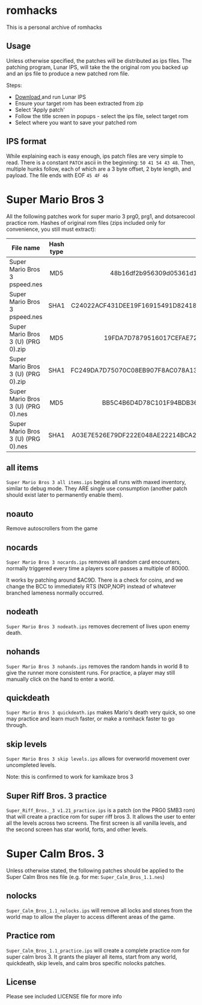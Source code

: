 romhacks
========

This is a personal archive of romhacks

Usage
-----

Unless otherwise specified, the patches will be distributed as ips files.
The patching program, Lunar IPS, will take the the original rom you backed
up and an ips file to produce a new patched rom file.

Steps:

* [Download <link>](https://www.romhacking.net/utilities/240/) and run Lunar IPS
* Ensure your target rom has been extracted from zip
* Select 'Apply patch'
* Follow the title screen in popups - select the ips file, select target rom
* Select where you want to save your patched rom

IPS format
----------

While explaining each is easy enough, ips patch files are very simple to read. There is a
constant `PATCH` ascii in the beginning: `50 41 54 43 48`. Then, multiple hunks follow,
each of which are a 3 byte offset, 2 byte length, and payload. The file ends with EOF `45 4F 46`

Super Mario Bros 3 
==================

All the following patches work for super mario 3 prg0, prg1, and dotsarecool practice
rom. Hashes of original rom files (zips included only for convenience, you still
must extract):

| File name                          | Hash type | Hash                                     |
| ---------------------------------- |:---------:| ----------------------------------------:|
| Super Mario Bros 3 pspeed.nes      | MD5       | 48b16df2b956309d05361d1f2b55152f         |
| Super Mario Bros 3 pspeed.nes      | SHA1      | C24022ACF431DEE19F16915491D82418625D6DB6 |
| Super Mario Bros 3 (U) (PRG 0).zip | MD5       | 19FDA7D7879516017CEFAE7217F8D444         |
| Super Mario Bros 3 (U) (PRG 0).zip | SHA1      | FC249DA7D75070C08EB907F8AC078A13F782635D |
| Super Mario Bros 3 (U) (PRG 0).nes | MD5       | BB5C4B6D4D78C101F94BDB360AF502F3         |
| Super Mario Bros 3 (U) (PRG 0).nes | SHA1      | A03E7E526E79DF222E048AE22214BCA2BC49C449 |

all items
---------

`Super Mario Bros 3 all items.ips` begins all runs with maxed inventory, similar
to debug mode. They ARE single use consumption (another patch should exist later
to permanently enable them).

noauto
------

Remove autoscrollers from the game

nocards
-------

`Super Mario Bros 3 nocards.ips` removes all random card encounters, normally
triggered every time a players score passes a multiple of 80000.

It works by patching around $AC9D. There is a check for coins, and we change
the BCC to immediately RTS (NOP,NOP) instead of whatever branched lameness
normally occurred.

nodeath
-------

`Super Mario Bros 3 nodeath.ips` removes decrement of lives upon enemy death.

nohands
-------

`Super Mario Bros 3 nohands.ips` removes the random hands in world 8 to
give the runner more consistent runs. For practice, a player may still manually
click on the hand to enter a world.

quickdeath
----------

`Super Mario Bros 3 quickdeath.ips` makes Mario's death very quick, so one
may practice and learn much faster, or make a romhack faster to go through.

skip levels
-----------
`Super Mario Bros 3 skip levels.ips` allows for overworld movement over uncompleted
levels.

Note: this is confirmed to work for kamikaze bros 3

Super Riff Bros. 3 practice
---------------------------
`Super_Riff_Bros._3 v1.21_practice.ips` is a patch (on the PRG0 SMB3 rom) that
will create a practice rom for super riff bros 3. It allows the user to enter
all the levels across two screens. The first screen is all vanilla levels, and
the second screen has star world, forts, and other levels.

Super Calm Bros. 3
=================

Unless otherwise stated, the following patches should be applied to the
Super Calm Bros nes file (e.g. for me: `Super_Calm_Bros_1.1.nes`)

nolocks
-------
`Super_Calm_Bros_1.1_nolocks.ips` will remove all locks and stones from
the world map to allow the player to access different areas of the game.

Practice rom
------------

`Super_Calm_Bros_1.1_practice.ips` will create a complete practice rom for
super calm bros 3. It grants the player all items, start from any world,
quickdeath, skip levels, and calm bros specific nolocks patches.

License
-------

Please see included LICENSE file for more info